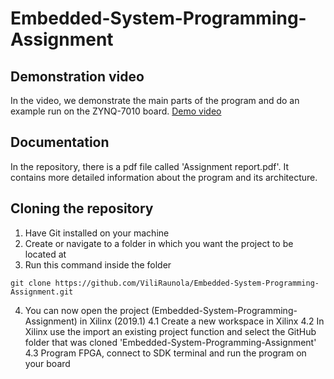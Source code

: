 # Embedded-System-Programming-Assignment

## Demonstration video

In the video, we demonstrate the main parts of the program and do an example run on the ZYNQ-7010 board. [Demo video](https://www.youtube.com/watch?v=HlXvMNreUl4)

## Documentation

In the repository, there is a pdf file called 'Assignment report.pdf'. It contains more detailed information about the program and its architecture.

## Cloning the repository

1. Have Git installed on your machine
2. Create or navigate to a folder in which you want the project to be located at
3. Run this command inside the folder
```console
git clone https://github.com/ViliRaunola/Embedded-System-Programming-Assignment.git
```
4. You can now open the project (Embedded-System-Programming-Assignment) in Xilinx (2019.1)
   4.1 Create a new workspace in Xilinx
   4.2 In Xilinx use the import an existing project function and select the GitHub folder that was cloned 'Embedded-System-Programming-Assignment'
   4.3 Program FPGA, connect to SDK terminal and run the program on your board



